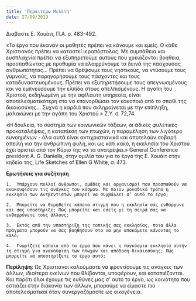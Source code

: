 ```yaml
---
title: 'Περαιτέρω Μελέτη'
date: 27/09/2019
---
```


Διαβάστε Ε. Χουάιτ, Π.Α. σ. 483-492.

«Το έργο που έκαναν οι μαθητές πρέπει να κάνουμε και εμείς. Ο κάθε Χριστιανός πρέπει να καταστεί ιεραπόστολος. Με συμπάθεια και ευσπλαχνία πρέπει να εξυπηρετούμε αυτούς που χρειάζονται βοήθεια, προσπαθώντας με προθυμία να ελαφρύνουμε τα δεινά της πάσχουσας ανθρωπότητας… Πρέπει να θρέψουμε τους νηστικούς, να ντύσουμε τους γυμνούς, να παρηγορήσουμε τους πάσχοντες και τους καταδυναστευομένους. Πρέπει να εξυπηρετήσουμε τους απεγνωσμένους και να εμπνεύσουμε την ελπίδα στους απελπισμένους. Η αγάπη του Χριστού, εκδηλωμένη με την αφίλαυτη υπηρεσία, είναι αποτελεσματικότερη στο να επανορθώσει τον κακοποιό από το σπαθί της δικαιοσύνης… Συχνά η καρδιά που σκληραίνεται με την επίπληξη, μαλακώνει με την αγάπη του Χριστού.» Ζ.Υ. σ. 72,74.

«Η δουλεία, το σύστημα των κοινωνικών τάξεων, οι άδικες φυλετικές προκαταλήψεις, η καταπίεση των πτωχών, η παραμέληση των λιγότερο ευνοημένων - όλα αυτά είναι αντιχριστιανικά και αποτελούν σοβαρή απειλή για την ανθρώπινη φυλή, και ως κάτι κακό, η εκκλησία του Χριστού έχει οριστεί από τον Κύριο της να τα ανατρέψει.» General Conference president A. G. Daniells, στην ομιλία του για το έργο της Ε. Χουάιτ στην κηδεία της, Life Sketches of Ellen G White, σ. 473.

**Ερωτήσεις για συζήτηση**

`1.	 Υπάρχουν πολλοί άνθρωποι, ομάδες και οργανισμοί που προσπαθούν να ανακουφίσουν τις ανάγκες του κόσμου. Με ποιον μοναδικό τρόπο η εκκλησία των Αντβεντιστών μπορεί να συμβάλλει σ’ αυτό το έργο;`

`2.	 Μπορείτε να θυμηθείτε κάποια στιγμή που η εκκλησία σάς ενθάρρυνε και σας υποστήριξε; Πώς μπορείτε και εσείς με τη σειρά σας να ενθαρρύνετε τους άλλους;`

`3.	 Εκτός από την υποστήριξη της τοπικής σας εκκλησίας, ποια άλλα πράγματα μπορούν να σας βοηθήσουν στο να μην αποκάμετε κάνοντας το καλό;`

`4.	 Γνωρίζετε κάποια από τα έργα που κάνει η παγκόσμια εκκλησία αυτήν τη στιγμή για ανακούφιση των πτωχών και απόδοση δικαιοσύνης; Πώς μπορείτε να υποστηρίξετε το έργο αυτό;` 

**Περίληψη**: Ως Χριστιανοί καλούμαστε να φροντίσουμε τις ανάγκες των άλλων, ιδιαίτερα εκείνων που θλίβονται, υποφέρουν, και καταπιέζονται. Και παρότι όλοι έχουμε τις ευθύνες μας σ’ αυτό το έργο, ως κοινότητα που εστιάζει στην διακονία των άλλων, μπορούμε να είμαστε πιο αποτελεσματικοί όταν συνεργαζόμαστε ως οικογένεια.